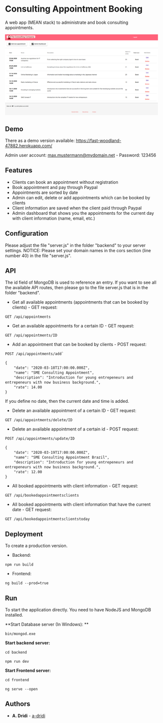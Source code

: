 # Consulting Appointment Booking

A web app (MEAN stack) to administrate and book consulting appointments.

![Screenshot of application](https://raw.githubusercontent.com/a-dridi/Consulting-Appointment-Booking/master/screenshot.PNG)

## Demo
There as a demo version available:
https://fast-woodland-47882.herokuapp.com/

Admin user account: max.mustermann@mydomain.net - Password: 123456

## Features
* Clients can book an appointment without registration
* Book appointment and pay through Paypal
* Appointments are sorted by date
* Admin can edit, delete or add appointments which can be booked by clients
* Client information are saved when the client paid through Paypal
* Admin dashboard that shows you the appointments for the current day with client information (name, email, etc.)

## Configuration

Please adjust the file "server.js" in the folder "backend" to your server settings. 
NOTICE: Please set your domain names in the cors section (line number 40) in the file "server.js".


## API
The id field of MongoDB is used to reference an entry. If you want to see all the available API routes, then please go to the file server.js that is in the folder "backend".

- Get all available appointments (appointments that can be booked by clients) - GET request:
```
GET /api/appointments
```

- Get an available appointments for a certain ID - GET request:
```
GET /api/appointments/ID
```
- Add an appointment that can be booked by clients - POST request:
```
POST /api/appointments/add`
```
```
{
    "date": "2020-03-18T17:00:00.000Z",
	"name": "SME Consulting Appointment",
    "description": "Introduction for young entrepeneurs and entrepeneurs with now business background.",
	"rate": 14.00
}
```
If you define no date, then the current date and time is added.

- Delete an available appointment of a certain ID - GET request:
```
GET /api/appointments/delete/ID
```

- Delete an available appointment of a certain id - POST request:
```
POST /api/appointments/update/ID
```
```
{
    "date": "2020-03-19T17:00:00.000Z",
	"name": "SME Consulting Appointment Brazil",
    "description": "Introduction for young entrepeneurs and entrepeneurs with now business background.",
	"rate": 12.00
}
```
- All booked appointments with client information - GET request:
```
GET /api/bookedappointmentsclients
```

- All booked appointments with client information that have the current date - GET request:
```
GET /api/bookedappointmentsclientstoday
```

## Deployment
To create a production version.

- Backend:
```
npm run build
```

- Frontend:
```
ng build --prod=true
```

## Run
To start the application directly. You need to have NodeJS and MongoDB installed.

**Start Database server (In Windows): **
```
bin/mongod.exe
```

**Start backend server:**
```
cd backend
```
```
npm run dev
```

**Start Frontend server:**
```
cd frontend
```
```
ng serve --open
```

## Authors

* **A. Dridi** - [a-dridi](https://github.com/a-dridi/)

